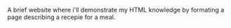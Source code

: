 A brief website where i'll demonstrate my HTML knowledge by formating a page describing a recepie for a meal.